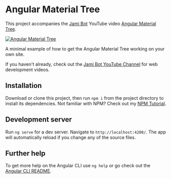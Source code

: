 # Angular Material Tree

This project accompanies the [Jami Bot](https://jamibot.com) YouTube video [Angular Material Tree](https://youtu.be/BALaj39rbZE).

[![Angular Material Tree](https://img.youtube.com/vi/BALaj39rbZE/0.jpg)](https://youtu.be/BALaj39rbZE)

A minimal example of how to get the Angular Material Tree working on your own site.

If you haven't already, check out the [Jami Bot YouTube Channel](https://youtube.com/c/JamiBot) for web development videos.

## Installation

Download or clone this project, then run `npm i` from the project directory to install its dependencies. Not familiar with NPM? Check out my [NPM Tutorial](https://www.youtube.com/watch?v=mzs-N5hXGuQ).

## Development server

Run `ng serve` for a dev server. Navigate to `http://localhost:4200/`. The app will automatically reload if you change any of the source files.

## Further help

To get more help on the Angular CLI use `ng help` or go check out the [Angular CLI README](https://github.com/angular/angular-cli/blob/master/README.md).
